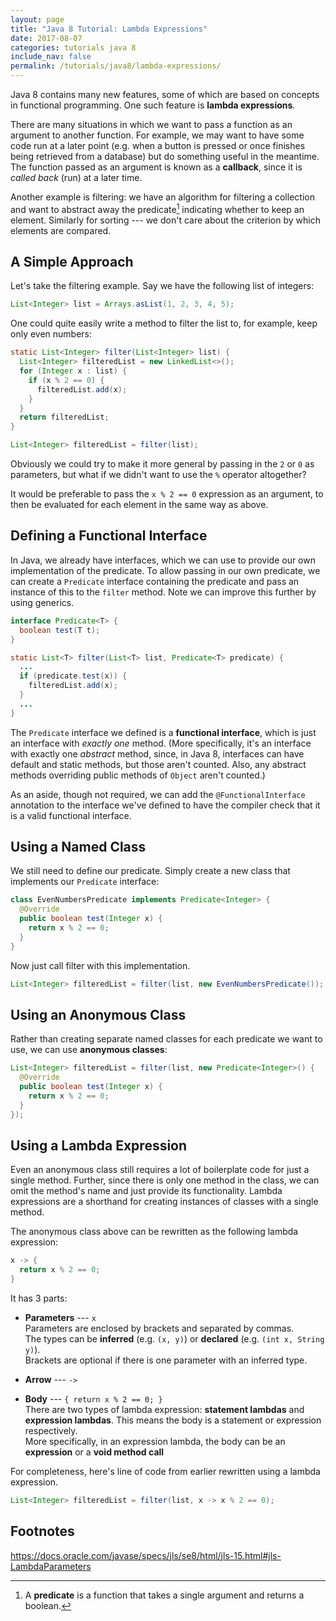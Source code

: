 ```yaml
---
layout: page
title: "Java 8 Tutorial: Lambda Expressions"
date: 2017-08-07
categories: tutorials java 8
include_nav: false
permalink: /tutorials/java8/lambda-expressions/
---
```

Java 8 contains many new features, some of which are based on concepts in functional programming. One such feature is **lambda expressions**.

There are many situations in which we want to pass a function as an argument to another function. For example, we may want to have some code run at a later point (e.g. when a button is pressed or once finishes being retrieved from a database) but do something useful in the meantime. The function passed as an argument is known as a **callback**, since it is *called back* (run) at a later time.

Another example is filtering: we have an algorithm for filtering a collection and want to abstract away the predicate[^1] indicating whether to keep an element. Similarly for sorting --- we don't care about the criterion by which elements are compared.

## A Simple Approach

Let's take the filtering example. Say we have the following list of integers:
```java
List<Integer> list = Arrays.asList(1, 2, 3, 4, 5);
```

One could quite easily write a method to filter the list to, for example, keep only even numbers:
```java
static List<Integer> filter(List<Integer> list) {
  List<Integer> filteredList = new LinkedList<>();
  for (Integer x : list) {
    if (x % 2 == 0) {
      filteredList.add(x);
    }
  }
  return filteredList;
}
```

```java
List<Integer> filteredList = filter(list);
```

Obviously we could try to make it more general by passing in the `2` or `0` as parameters, but what if we didn't want to use the `%` operator altogether?

It would be preferable to pass the `x % 2 == 0` expression as an argument, to then be evaluated for each element in the same way as above.

## Defining a Functional Interface
In Java, we already have interfaces, which we can use to provide our own implementation of the predicate. To allow passing in our own predicate, we can create a `Predicate` interface containing the predicate and pass an instance of this to the `filter` method. Note we can improve this further by using generics.

```java
interface Predicate<T> {
  boolean test(T t);
}
```

```java
static List<T> filter(List<T> list, Predicate<T> predicate) {
  ...
  if (predicate.test(x)) {
    filteredList.add(x);
  }
  ...
}
```

The `Predicate` interface we defined is a **functional interface**, which is just an interface with *exactly one* method. (More specifically, it's an interface with exactly one *abstract* method, since, in Java 8, interfaces can have default and static methods, but those aren't counted. Also, any abstract methods overriding public methods of `Object` aren't counted.)

As an aside, though not required, we can add the `@FunctionalInterface` annotation to the interface we've defined to have the compiler check that it is a valid functional interface.

## Using a Named Class
We still need to define our predicate. Simply create a new class that implements our `Predicate` interface:
```java
class EvenNumbersPredicate implements Predicate<Integer> {
  @Override
  public boolean test(Integer x) {
    return x % 2 == 0;
  }
}
```

Now just call filter with this implementation.
```java
List<Integer> filteredList = filter(list, new EvenNumbersPredicate());
```

## Using an Anonymous Class
Rather than creating separate named classes for each predicate we want to use, we can use **anonymous classes**:
```java
List<Integer> filteredList = filter(list, new Predicate<Integer>() {
  @Override
  public boolean test(Integer x) {
    return x % 2 == 0;
  }
});
```

## Using a Lambda Expression
Even an anonymous class still requires a lot of boilerplate code for just a single method. Further, since there is only one method in the class, we can omit the method's name and just provide its functionality. Lambda expressions are a shorthand for creating instances of classes with a single method.

The anonymous class above can be rewritten as the following lambda expression:
```java
x -> {
  return x % 2 == 0;
}
```

It has 3 parts:
* **Parameters** --- `x`  
  Parameters are enclosed by brackets and separated by commas.  
  The types can be **inferred** (e.g. `(x, y)`) or **declared** (e.g. `(int x, String y)`).  
  Brackets are optional if there is one parameter with an inferred type.

* **Arrow** --- `->`

* **Body** --- `{ return x % 2 == 0; }`  
  There are two types of lambda expression: **statement lambdas** and **expression lambdas**. This means the body is a statement or expression respectively.  
  More specifically, in an expression lambda, the body can be an **expression** or a **void method call**

For completeness, here's line of code from earlier rewritten using a lambda expression.
```java
List<Integer> filteredList = filter(list, x -> x % 2 == 0);
```

## Footnotes
[^1]: A **predicate** is a function that takes a single argument and returns a boolean.

https://docs.oracle.com/javase/specs/jls/se8/html/jls-15.html#jls-LambdaParameters
